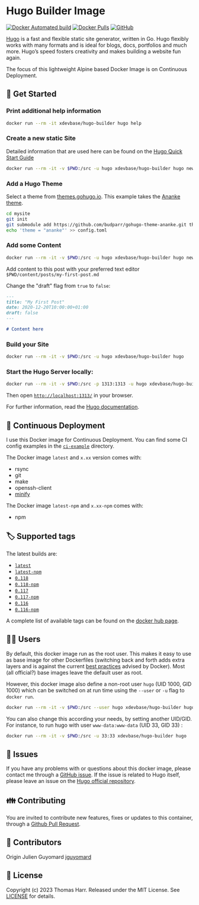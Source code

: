 # Hugo Builder Image

[![Docker Automated build](https://img.shields.io/docker/automated/xdevbase/hugo-builder.svg)](https://store.docker.com/community/images/xdevbase/hugo-builder)
[![Docker Pulls](https://img.shields.io/docker/pulls/xdevbase/hugo-builder.svg)](https://store.docker.com/community/images/xdevbase/hugo-builder)
[![GitHub](https://img.shields.io/github/license/xdevbase/hugo-builder.svg)](https://img.shields.io/github/license/xdevbase/hugo-builder)

[Hugo](https://gohugo.io/) is a fast and flexible static site generator, written in Go.
Hugo flexibly works with many formats and is ideal for blogs, docs, portfolios and much more.
Hugo’s speed fosters creativity and makes building a website fun again.

The focus of this lightweight Alpine based Docker Image is on Continuous Deployment.

## 📝 Get Started

### Print additional help information

```bash
docker run --rm -it xdevbase/hugo-builder hugo help
```

### Create a new static Site

Detailed information that are used here can be found on the [Hugo Quick Start Guide](https://gohugo.io/getting-started/quick-start/)

```bash
docker run --rm -it -v $PWD:/src -u hugo xdevbase/hugo-builder hugo new site mysite
```

### Add a Hugo Theme

Select a theme from [themes.gohugo.io](https://themes.gohugo.io/). This example takes the [Ananke theme](https://themes.gohugo.io/gohugo-theme-ananke/).

```bash
cd mysite
git init
git submodule add https://github.com/budparr/gohugo-theme-ananke.git themes/ananke;
echo 'theme = "ananke"' >> config.toml
```

### Add some Content

```bash
docker run --rm -it -v $PWD:/src -u hugo xdevbase/hugo-builder hugo new posts/my-first-post.md
```

Add content to this post with your preferred text editor `$PWD/content/posts/my-first-post.md`

Change the "draft" flag from `true` to `false`:

```Markdown
---
title: "My First Post"
date: 2020-12-20T10:00:00+01:00
draft: false
---

# Content here
```

### Build your Site

```bash
docker run --rm -it -v $PWD:/src -u hugo xdevbase/hugo-builder hugo
```

### Start the Hugo Server locally:

```bash
docker run --rm -it -v $PWD:/src -p 1313:1313 -u hugo xdevbase/hugo-builder hugo server -D -w --bind=0.0.0.0
```

Then open [`http://localhost:1313/`](http://localhost:1313/) in your browser.

For further information, read the [Hugo documentation](https://gohugo.io/documentation/).

## 🚚 Continuous Deployment

I use this Docker image for Continuous Deployment. You can find some CI config examples in the [`ci-example`](https://github.com/xdevbase/hugo-builder/tree/master/ci-example) directory.

The Docker image `latest` and `x.xx` version comes with:

- rsync
- git
- make
- openssh-client
- [minify](https://github.com/tdewolff/minify)

The Docker image `latest-npm` and `x.xx-npm` comes with:

- npm

## 🏷 Supported tags

The latest builds are:

- [`latest`](https://github.com/xdevbase/hugo-builder/blob/main/Dockerfile)
- [`latest-npm`](https://github.com/xdevbase/hugo-builder/blob/main/npm/Dockerfile)
- [`0.118`](https://github.com/xdevbase/hugo-builder/blob/v0.118.1/Dockerfile)
- [`0.118-npm`](https://github.com/xdevbase/hugo-builder/blob/v0.118.1/npm/Dockerfile)
- [`0.117`](https://github.com/xdevbase/hugo-builder/blob/v0.117.0/Dockerfile)
- [`0.117-npm`](https://github.com/xdevbase/hugo-builder/blob/v0.117.0/npm/Dockerfile)
- [`0.116`](https://github.com/xdevbase/hugo-builder/blob/v0.116.1/Dockerfile)
- [`0.116-npm`](https://github.com/xdevbase/hugo-builder/blob/v0.116.1/npm/Dockerfile)

A complete list of available tags can be found on the [docker hub page](https://hub.docker.com/r/xdevbase/hugo-builder/tags).

## 🧑‍💻 Users

By default, this docker image run as the root user. This makes it easy to use as base image for other Dockerfiles (switching back and forth adds extra layers and is against the current [best practices](https://docs.docker.com/engine/userguide/eng-image/dockerfile_best-practices/#user) advised by Docker). Most (all official?) base images leave the default user as root.

However, this docker image also define a non-root user `hugo` (UID 1000, GID 1000) which can be switched on at run time using the `--user` or `-u` flag to `docker run`.

```bash
docker run --rm -it -v $PWD:/src --user hugo xdevbase/hugo-builder hugo
```

You can also change this according your needs, by setting another UID/GID. For instance, to run hugo with user `www-data:www-data` (UID 33, GID 33) :

```bash
docker run --rm -it -v $PWD:/src -u 33:33 xdevbase/hugo-builder hugo
```

## 🐞 Issues

If you have any problems with or questions about this docker image, please contact me through a [GitHub issue](https://github.com/xdevbase/hugo-builder/issues).
If the issue is related to Hugo itself, please leave an issue on the [Hugo official repository](https://github.com/spf13/hugo).

## 👪 Contributing

You are invited to contribute new features, fixes or updates to this container, through a [Github Pull Request](https://github.com/xdevbase/hugo-builder/pulls).

## 🙏 Contributors

Origin Julien Guyomard [jguyomard](https://github.com/jguyomard)

## 📜 License

Copyright (c) 2023 Thomas Harr. Released under the MIT License. See [LICENSE][license] for details.

[license]: LICENSE
